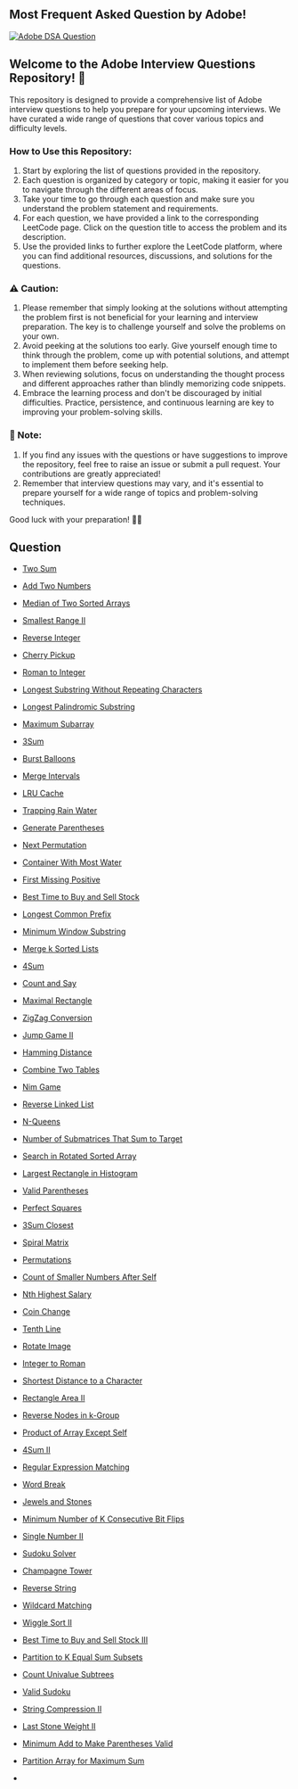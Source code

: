 ## Most Frequent Asked Question by Adobe!
[![Adobe DSA Question](https://img.shields.io/badge/Adobe%20DSA%20Question-green.svg)](https://www.adobe.com/products/experience-platform/decision-service-advertising.html)

## Welcome to the Adobe Interview Questions Repository! 🎉

This repository is designed to provide a comprehensive list of Adobe interview questions to help you prepare for your upcoming interviews. We have curated a wide range of questions that cover various topics and difficulty levels.

### How to Use this Repository:
1. Start by exploring the list of questions provided in the repository.
2. Each question is organized by category or topic, making it easier for you to navigate through the different areas of focus.
3. Take your time to go through each question and make sure you understand the problem statement and requirements.
4. For each question, we have provided a link to the corresponding LeetCode page. Click on the question title to access the problem and its description.
5. Use the provided links to further explore the LeetCode platform, where you can find additional resources, discussions, and solutions for the questions.

### ⚠️ Caution:
1. Please remember that simply looking at the solutions without attempting the problem first is not beneficial for your learning and interview preparation. The key is to challenge yourself and solve the problems on your own.
2. Avoid peeking at the solutions too early. Give yourself enough time to think through the problem, come up with potential solutions, and attempt to implement them before seeking help.
3. When reviewing solutions, focus on understanding the thought process and different approaches rather than blindly memorizing code snippets.
4. Embrace the learning process and don't be discouraged by initial difficulties. Practice, persistence, and continuous learning are key to improving your problem-solving skills.

### 📌 Note:
1. If you find any issues with the questions or have suggestions to improve the repository, feel free to raise an issue or submit a pull request. Your contributions are greatly appreciated!
2. Remember that interview questions may vary, and it's essential to prepare yourself for a wide range of topics and problem-solving techniques.

Good luck with your preparation! 💪🚀

## Question
- [Two Sum](https://leetcode.com/problems/two-sum/)
- [Add Two Numbers](https://leetcode.com/problems/add-two-numbers/)
- [Median of Two Sorted Arrays](https://leetcode.com/problems/median-of-two-sorted-arrays/)
- [Smallest Range II](https://leetcode.com/problems/smallest-range-ii/)
- [Reverse Integer](https://leetcode.com/problems/reverse-integer/)
- [Cherry Pickup](https://leetcode.com/problems/cherry-pickup/)
- [Roman to Integer](https://leetcode.com/problems/roman-to-integer/)
- [Longest Substring Without Repeating Characters](https://leetcode.com/problems/longest-substring-without-repeating-characters/)
- [Longest Palindromic Substring](https://leetcode.com/problems/longest-palindromic-substring/)
- [Maximum Subarray](https://leetcode.com/problems/maximum-subarray/)
- [3Sum](https://leetcode.com/problems/3sum/)
- [Burst Balloons](https://leetcode.com/problems/burst-balloons/)
- [Merge Intervals](https://leetcode.com/problems/merge-intervals/)
- [LRU Cache](https://leetcode.com/problems/lru-cache/)
- [Trapping Rain Water](https://leetcode.com/problems/trapping-rain-water/)
- [Generate Parentheses](https://leetcode.com/problems/generate-parentheses/)
- [Next Permutation](https://leetcode.com/problems/next-permutation/)
- [Container With Most Water](https://leetcode.com/problems/container-with-most-water/)
- [First Missing Positive](https://leetcode.com/problems/first-missing-positive/)
- [Best Time to Buy and Sell Stock](https://leetcode.com/problems/best-time-to-buy-and-sell-stock/)
- [Longest Common Prefix](https://leetcode.com/problems/longest-common-prefix/)
- [Minimum Window Substring](https://leetcode.com/problems/minimum-window-substring/)
- [Merge k Sorted Lists](https://leetcode.com/problems/merge-k-sorted-lists/)
- [4Sum](https://leetcode.com/problems/4sum/)
- [Count and Say](https://leetcode.com/problems/count-and-say/)
- [Maximal Rectangle](https://leetcode.com/problems/maximal-rectangle/)
- [ZigZag Conversion](https://leetcode.com/problems/zigzag-conversion/)
- [Jump Game II](https://leetcode.com/problems/jump-game-ii/)
- [Hamming Distance](https://leetcode.com/problems/hamming-distance/)
- [Combine Two Tables](https://leetcode.com/problems/combine-two-tables/)
- [Nim Game](https://leetcode.com/problems/nim-game/)
- [Reverse Linked List](https://leetcode.com/problems/reverse-linked-list/)
- [N-Queens](https://leetcode.com/problems/n-queens/)
- [Number of Submatrices That Sum to Target](https://leetcode.com/problems/number-of-submatrices-that-sum-to-target/)
- [Search in Rotated Sorted Array](https://leetcode.com/problems/search-in-rotated-sorted-array/)
- [Largest Rectangle in Histogram](https://leetcode.com/problems/largest-rectangle-in-histogram/)
- [Valid Parentheses](https://leetcode.com/problems/valid-parentheses/)
- [Perfect Squares](https://leetcode.com/problems/perfect-squares/)
- [3Sum Closest](https://leetcode.com/problems/3sum-closest/)
- [Spiral Matrix](https://leetcode.com/problems/spiral-matrix/)
- [Permutations](https://leetcode.com/problems/permutations/)
- [Count of Smaller Numbers After Self](https://leetcode.com/problems/count-of-smaller-numbers-after-self/)
- [Nth Highest Salary](https://leetcode.com/problems/nth-highest-salary/)
- [Coin Change](https://leetcode.com/problems/coin-change/)
- [Tenth Line](https://leetcode.com/problems/tenth-line/)
- [Rotate Image](https://leetcode.com/problems/rotate-image/)
- [Integer to Roman](https://leetcode.com/problems/integer-to-roman/)
- [Shortest Distance to a Character](https://leetcode.com/problems/shortest-distance-to-a-character/)
- [Rectangle Area II](https://leetcode.com/problems/rectangle-area-ii/)
- [Reverse Nodes in k-Group](https://leetcode.com/problems/reverse-nodes-in-k-group/)
- [Product of Array Except Self](https://leetcode.com/problems/product-of-array-except-self/)
- [4Sum II](https://leetcode.com/problems/4sum-ii/)
- [Regular Expression Matching](https://leetcode.com/problems/regular-expression-matching/)
- [Word Break](https://leetcode.com/problems/word-break/)
- [Jewels and Stones](https://leetcode.com/problems/jewels-and-stones/)
- [Minimum Number of K Consecutive Bit Flips](https://leetcode.com/problems/minimum-number-of-k-consecutive-bit-flips/)
- [Single Number II](https://leetcode.com/problems/single-number-ii/)
- [Sudoku Solver](https://leetcode.com/problems/sudoku-solver/)
- [Champagne Tower](https://leetcode.com/problems/champagne-tower/)
- [Reverse String](https://leetcode.com/problems/reverse-string/)
- [Wildcard Matching](https://leetcode.com/problems/wildcard-matching/)
- [Wiggle Sort II](https://leetcode.com/problems/wiggle-sort-ii/)
- [Best Time to Buy and Sell Stock III](https://leetcode.com/problems/best-time-to-buy-and-sell-stock-iii/)
- [Partition to K Equal Sum Subsets](https://leetcode.com/problems/partition-to-k-equal-sum-subsets/)
- [Count Univalue Subtrees](https://leetcode.com/problems/count-univalue-subtrees/)
- [Valid Sudoku](https://leetcode.com/problems/valid-sudoku/)
- [String Compression II](https://leetcode.com/problems/string-compression-ii/)
- [Last Stone Weight II](https://leetcode.com/problems/last-stone-weight-ii/)
- [Minimum Add to Make Parentheses Valid](https://leetcode.com/problems/minimum-add-to-make-parentheses-valid/)
- [Partition Array for Maximum Sum](https://leetcode.com/problems/partition-array-for-maximum-sum/)

- 

